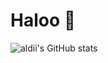 # Haloo 👋

![aldii's GitHub stats](https://github-readme-stats.vercel.app/api?username=aldiahmad7&show_icons=true&theme=onedark)
